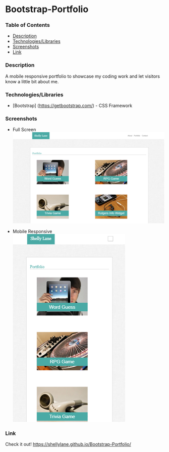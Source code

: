 # Bootstrap-Portfolio

### Table of Contents
- [Description](#Description)
- [Technologies/Libraries](#Technologies/Libraries)
- [Screenshots](#Screenshots)
- [Link](#Link)

### Description
A mobile responsive portfolio to showcase my coding work and let visitors know a little bit about me.

### Technologies/Libraries
- [Bootstrap] (https://getbootstrap.com/) - CSS Framework

### Screenshots

* Full Screen
![Image](assets/images/fullscreen.png)

* Mobile Responsive
![Image](assets/images/smallscreen.png)

### Link
Check it out! 
https://shellylane.github.io/Bootstrap-Portfolio/